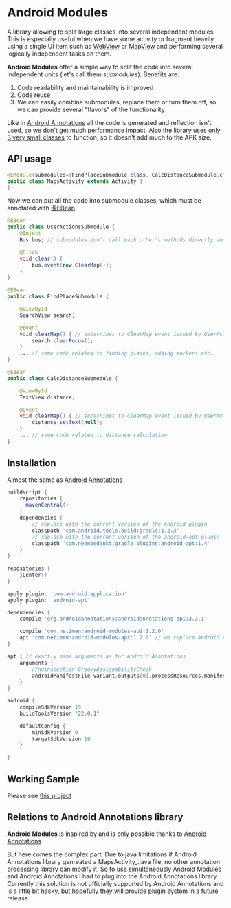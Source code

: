 # Android Modules
A library allowing to split large classes into several independent modules. This is especially useful when we have some activity or fragment heavily using a single UI item such as [WebView](https://developer.android.com/reference/android/webkit/WebView.html) or [MapView](https://developer.android.com/reference/com/google/android/gms/maps/MapView.html) and performing several logically independent tasks on them.

**Android Modules** offer a simple way to split the code into several independent units (let's call them *submodules*). Benefits are:
 1. Code readability and maintainability is improved
 2. Code reuse
 3. We can easily combine submodules, replace them or turn them off, so we can provide several "flavors" of the functionality

Like in [Android Annotations](https://github.com/excilys/androidannotations) all the code is generated and reflection isn't used, so we don't get much performance impact. Also the library uses only [3 very small classes](annotations/src/main/java/com/netimen/androidmodules/helpers) to function, so it doesn't add much to the APK size.

## API usage
```java
@EModule(submodules={FindPlaceSubmodule.class, CalcDistanceSubmodule.class, UserActionsSubmodule.class})
public class MapsActivity extends Activity {
}
```

Now we can put all the code into submodule classes, which must be annotated with [@EBean](https://github.com/excilys/androidannotations/wiki/Enhance-custom-classes)
```java
@EBean
public class UserActionsSubmodule {
    @Inject
    Bus bus; // submodules don't call each other's methods directly and use Bus to communicate.

    @Click
    void clear() {
        bus.event(new ClearMap());
    }
}

@EBean
public class FindPlaceSubmodule {

    @ViewById
    SearchView search;

    @Event
    void clearMap() { // subscribes to ClearMap event issued by UserActionsSubmodule
        search.clearFocus();
    }
    ... // some code related to finding places, adding markers etc.
}

@EBean
public class CalcDistanceSubmodule {

    @ViewById
    TextView distance;

    @Event
    void clearMap() { // subscribes to ClearMap event issued by UserActionsSubmodule
        distance.setText(null);
    }
    ... // some code related to distance calculation
}
```
## Installation
Almost the same as [Android Annotations](https://github.com/excilys/androidannotations/wiki/Building-Project-Gradle)

```groovy
buildscript {
    repositories {
      mavenCentral()
    }
    dependencies {
        // replace with the current version of the Android plugin
        classpath 'com.android.tools.build:gradle:1.2.3'
        // replace with the current version of the android-apt plugin
        classpath 'com.neenbedankt.gradle.plugins:android-apt:1.4'
    }
}

repositories {
    jCenter()
}

apply plugin: 'com.android.application'
apply plugin: 'android-apt'

dependencies {
    compile 'org.androidannotations:androidannotations-api:3.3.1'

    compile 'com.netimen:android-modules-api:1.2.0'
    apt 'com.netimen:android-modules-apt:1.2.0' // we replace Android Annotations processor with Android Modules processor
}

apt { // exactly same arguments as for Android Annotations
    arguments {
        //noinspection GroovyAssignabilityCheck
        androidManifestFile variant.outputs[0].processResources.manifestFile
    }
}

android {
    compileSdkVersion 19
    buildToolsVersion "22.0.1"

    defaultConfig {
        minSdkVersion 9
        targetSdkVersion 19
    }

}
```
## Working Sample
Please see [this project](https://github.com/netimen/android-modules-demo)

## Relations to Android Annotations library
**Android Modules** is inspired by and is only possible thanks to [Android Annotations](https://github.com/excilys/androidannotations).

But here comes the complex part. Due to java limitations if Android Annotations library genreated a MapsActivity_.java file, no other annotation processing library can modify it. So to use simultaneously Android Modules and Android Annotations I had to plug into the Android Annotations library. Currently this solution is not officially supported by Android Annotations and is a little bit hacky, but hopefully they will provide plugin system in a future release

